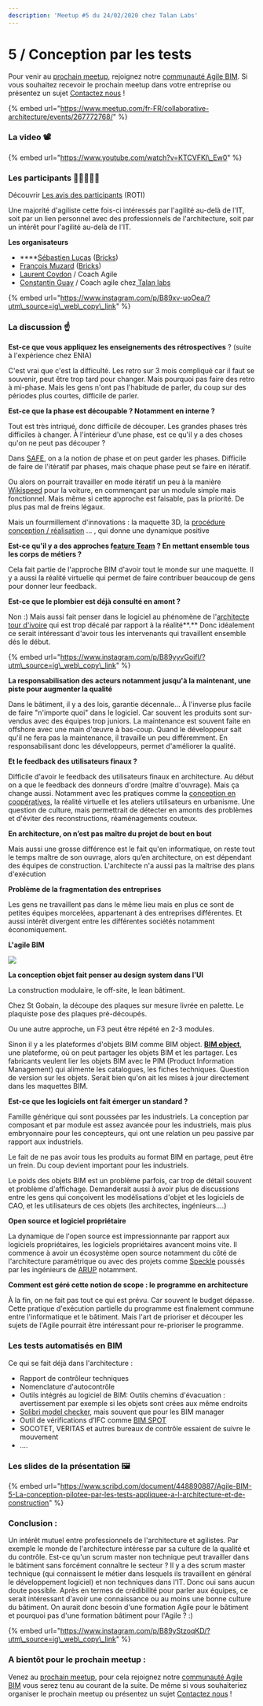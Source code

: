 ```yaml
---
description: 'Meetup #5 du 24/02/2020 chez Talan Labs'
---
```


# 5 / Conception par les tests

Pour venir au [prochain meetup](https://www.meetup.com/fr-FR/collaborative-architecture), rejoignez notre [communauté Agile BIM](../communaute-agile-bim/). Si vous souhaitez recevoir le prochain meetup dans votre entreprise ou présentez un sujet [Contactez nous](mailto:hello@bricksapp.io?subject=A%20propos%20des%20meetups%20agile%20BIM) !

{% embed url="https://www.meetup.com/fr-FR/collaborative-architecture/events/267772768/" %}

### La video 📽️

{% embed url="https://www.youtube.com/watch?v=KTCVFKl\_Ew0" %}



### Les participants 👷‍♀️🙍🙎‍♂️

Découvrir [Les avis des participants](https://roti.express/share-survey/AhHzqFtAcoSZeXat9) \(ROTI\) 

Une majorité d'agiliste cette fois-ci  intéressés par l'agilité au-delà de l'IT, soit par un lien personnel avec des professionnels de l'architecture, soit par un intérêt pour l'agilité au-delà de l'IT. 

**Les organisateurs**

* \*\*\*\*[Sébastien Lucas](https://www.linkedin.com/in/archiref/) \([Bricks](https://www.bricksapp.io/fr/)\)
* [François Muzard](https://www.linkedin.com/in/fran%C3%A7ois-muzard-bim/) \([Bricks](https://www.bricksapp.io/fr/)\) 
* [Laurent Coydon](https://www.linkedin.com/in/lcoydon/) / Coach Agile
* [Constantin Guay](https://app.slack.com/team/UR79ZMQFK) / Coach agile chez[ Talan labs](https://talan.com/)

{% embed url="https://www.instagram.com/p/B89xv-uoOea/?utm\_source=ig\_web\_copy\_link" %}



### **La discussion** ☝️

**Est-ce que vous appliquez les enseignements des rétrospectives** ? \(suite à l'expérience chez ENIA\)

C'est vrai que c'est la difficulté. Les retro sur 3 mois compliqué car il faut se souvenir, peut être trop tard pour changer. Mais pourquoi pas faire des retro à mi-phase. Mais les gens n'ont pas l'habitude de parler, du coup sur des périodes plus courtes, difficile de parler.

**Est-ce que la phase est découpable ? Notamment en interne ?**

Tout est très intriqué, donc difficile de découper. Les grandes phases très difficiles à changer. À l'intérieur d'une phase, est ce qu'il y  a des choses qu'on ne peut pas découper ? 

Dans [SAFE](https://www.scaledagile.com/), on a la notion de phase et on peut garder les phases. Difficile de faire de l'itératif par phases, mais chaque phase peut se faire en itératif.

Ou alors on pourrait travailler en mode itératif un peu à la manière [Wikispeed](http://wikispeed.org/) pour la voiture, en commençant par un module simple mais fonctionnel. Mais même si cette approche est faisable, pas la priorité. De plus pas mal de freins légaux.

Mais un fourmillement d'innovations : la maquette 3D, la [procédure conception / réalisation](https://www.economie.gouv.fr/daj/procedure-conception-realisation) ... , qui donne une dynamique positive 

**Est-ce qu'il y a des approches f**[**eature Team**](https://www.knowledgehut.com/tutorials/scrum-tutorial/feature-teams-vs-component-teams) **? En mettant ensemble tous les corps de métiers ?**

Cela fait partie de l'approche BIM d'avoir tout le monde sur une maquette. Il y a aussi la réalité virtuelle qui permet de faire contribuer beaucoup de gens pour donner leur feedback.

**Est-ce que le plombier est déjà consulté en amont ?** 

Non :\) Mais aussi fait penser dans le logiciel au phénomène de l'[architecte tour d'ivoire](https://youtu.be/jRz1mYIFxlk) qui est trop décalé par rapport à la réalité**.** Donc idéalement ce serait intéressant d'avoir tous les intervenants qui travaillent ensemble dés le début.

{% embed url="https://www.instagram.com/p/B89yyvGoifI/?utm\_source=ig\_web\_copy\_link" %}



**La responsabilisation des acteurs notamment jusqu'à la maintenant, une piste pour augmenter la qualité** 

Dans le bâtiment, il y a des lois, garantie décennale... À l'inverse plus facile de faire "n'importe quoi" dans le logiciel. Car souvent les produits sont sur-vendus avec des équipes trop juniors. La maintenance est souvent faite en offshore avec une main d'œuvre à bas-coup. Quand le développeur sait qu'il ne fera pas la maintenance, il travaille un peu différemment. En responsabilisant donc les développeurs, permet d'améliorer la qualité.

**Et le feedback des utilisateurs finaux ?** 

Difficile d'avoir le feedback des utilisateurs finaux en architecture. Au début on a que le feedback des donneurs d'ordre \(maître d'ouvrage\). Mais ça change aussi. Notamment avec  les pratiques comme la [conception en coopératives](https://fr.wikipedia.org/wiki/Coop%C3%A9rative_d%27habitation), la réalité virtuelle et les ateliers utilisateurs en urbanisme. Une question de culture, mais permettrait de détecter en amonts des problèmes et d'éviter des reconstructions, réaménagements couteux.

**En architecture,  on n’est pas maître du projet de bout en bout**

Mais aussi une grosse différence est le fait qu'en informatique, on reste tout le temps maître de son ouvrage, alors qu’en architecture, on est dépendant des équipes de construction. L'architecte n'a aussi pas la maîtrise des plans d'exécution 

**Problème de la fragmentation des entreprises**

Les gens ne travaillent pas dans le même lieu mais en plus ce sont de petites équipes morcelées, appartenant à des entreprises différentes. Et aussi intérêt divergent entre les différentes sociétés notamment économiquement.

**L'agile BIM** 

![](../../.gitbook/assets/agilebim-schema-20190605-01%20%281%29.png)

**La conception objet fait penser au design system dans l'UI**

 La construction modulaire, le off-site, le lean bâtiment. 

Chez St Gobain, la découpe des plaques sur mesure livrée en palette. Le plaquiste pose des plaques pré-découpés. 

Ou une autre approche, un F3 peut être répété en 2-3 modules. 

Sinon il y a les plateformes d'objets BIM comme BIM object. [**BIM object**](https://www.bimobject.com/en), une plateforme, où on peut partager les objets BIM et les partager. Les fabricants veulent lier les objets BIM avec le PIM \(Product Information Management\) qui alimente les catalogues, les fiches techniques. Question de version sur les objets. Serait bien qu'on ait les mises à jour directement dans les maquettes BIM.

**Est-ce que les logiciels ont fait émerger un standard ?** 

Famille générique qui sont poussées par les industriels.  La conception par composant et par module est assez avancée pour les industriels, mais plus embryonnaire pour les concepteurs, qui ont une relation un peu passive par rapport aux industriels.

Le fait de ne pas avoir tous les produits au format BIM en partage, peut être un frein. Du coup devient important pour les industriels.

Le poids des objets BIM est un problème parfois, car trop de détail souvent et problème d'affichage. Demanderait aussi à avoir plus de discussions entre les gens qui conçoivent les modélisations d'objet et les logiciels de CAO, et les utilisateurs de ces objets \(les architectes, ingénieurs....\)

**Open source et logiciel propriétaire**

La dynamique de l'open source est impressionnante par rapport aux logiciels propriétaires, les logiciels propriétaires avancent moins vite.  Il commence à avoir un écosystème open source notamment du côté de l'architecture paramétrique ou avec des projets comme [Speckle](https://github.com/speckleworks) poussés par les ingénieurs de [ARUP](https://www.arup.com/) notamment. 

**Comment est géré cette notion de scope : le programme en architecture** 

À la fin, on ne fait pas tout ce qui est prévu. Car souvent le budget dépasse. Cette pratique d'exécution partielle du programme est finalement commune entre l'informatique et le bâtiment. Mais l'art de prioriser et découper les sujets de l'Agile pourrait être intéressant pour re-prioriser le programme.

### Les tests automatisés en BIM 

Ce qui se fait déjà dans l'architecture : 

* Rapport de contrôleur techniques
* Nomenclature d'autocontrôle
* Outils intégrés au logiciel de BIM:  Outils chemins d'évacuation : avertissement par exemple si les objets sont crées aux même endroits
* [Solibri model checker](https://www.solibri.com/), mais souvent que pour les BIM manager
* Outil de vérifications d’IFC comme [BIM SPOT](https://bimspot.io/)
* SOCOTET, VERITAS et autres bureaux de contrôle essaient de suivre le mouvement
* ....

### Les slides de la présentation 🖼️

{% embed url="https://www.scribd.com/document/448890887/Agile-BIM-5-La-conception-pilotee-par-les-tests-appliquee-a-l-architecture-et-de-construction" %}



### Conclusion : 

Un intérêt mutuel entre professionnels de l'architecture et agilistes. Par exemple le monde de l'architecture intéresse par sa culture de la qualité et du contrôle. Est-ce qu'un scrum master non technique peut travailler dans le bâtiment sans forcément connaître le secteur ? Il y a des scrum master technique \(qui connaissent le métier dans lesquels ils travaillent en général le développement logiciel\) et non techniques dans l'IT. Donc oui sans aucun doute possible. Après en termes de crédibilité pour parler aux équipes, ce serait intéressant d'avoir une connaissance ou au moins une bonne culture du bâtiment.  On aurait donc besoin d'une formation Agile pour le bâtiment et pourquoi pas d'une formation bâtiment pour l'Agile ? :\)

{% embed url="https://www.instagram.com/p/B89yStzoqKD/?utm\_source=ig\_web\_copy\_link" %}



### A bientôt pour le prochain meetup : 

Venez au [prochain meetup](https://www.meetup.com/fr-FR/collaborative-architecture), pour cela rejoignez notre [communauté Agile BIM](../communaute-agile-bim/) vous serez tenu au courant de la suite. De même si vous souhaiteriez organiser le prochain meetup ou présentez un sujet [Contactez nous](mailto:hello@bricksapp.io?subject=A%20propos%20des%20meetups%20agile%20BIM) !



